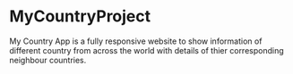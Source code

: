 # MyCountryProject

My Country App is a fully responsive website to show information of different country from across the world with details of thier corresponding neighbour countries.

